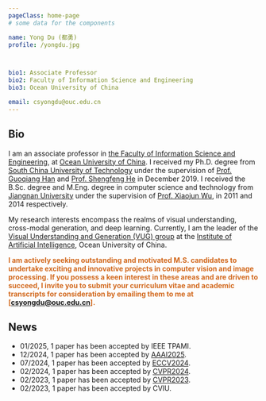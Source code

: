 ```yaml
---
pageClass: home-page
# some data for the components

name: Yong Du (都勇)
profile: /yongdu.jpg



bio1: Associate Professor
bio2: Faculty of Information Science and Engineering
bio3: Ocean University of China

email: csyongdu@ouc.edu.cn
---
```

<div>                </div>
<ProfileSection :frontmatter="$page.frontmatter" />

## Bio
<p style="text-align:justify;text-align-last:justify"></p>

I am an associate professor in [the Faculty of Information Science and Engineering](http://it.ouc.edu.cn/), at [Ocean University of China](http://www.ouc.edu.cn/). I received my Ph.D. degree from [South China University of Technology](https://www.scut.edu.cn/new/) under the supervision of [Prof. Guoqiang Han](http://www2.scut.edu.cn/cs/2017/0629/c22284a328110/page.htm) and [Prof. Shengfeng He](http://www.shengfenghe.com/) in December 2019. I received the B.Sc. degree and M.Eng. degree in computer science and technology from [Jiangnan University](https://www.jiangnan.edu.cn/) under the supervision of [Prof. Xiaojun Wu](https://scholar.google.co.uk/citations?user=5IST34sAAAAJ&hl=en), in 2011 and 2014 respectively. 

My research interests encompass the realms of visual understanding, cross-modal generation, and deep learning. Currently, I am the leader of the [Visual Understanding and Generation (VUG) group](http://127.0.0.1:8080/group/) at the [Institute of Artificial Intelligence](http://ai-ouc.cn/), Ocean University of China.

<font color='chocolate'>**I am actively seeking outstanding and motivated M.S. candidates to undertake exciting and innovative projects in computer vision and image processing. If you possess a keen interest in these areas and are driven to succeed, I invite you to submit your curriculum vitae and academic transcripts for consideration by emailing them to me at [csyongdu@ouc.edu.cn].**</font>


## News
-  01/2025, 1 paper has been accepted by IEEE TPAMI. 
-  12/2024, 1 paper has been accepted by [AAAI2025](https://aaai.org/conference/aaai/aaai-25/). 
-  07/2024, 1 paper has been accepted by [ECCV2024](https://eccv2024.ecva.net/). 
-  02/2024, 1 paper has been accepted by [CVPR2024](https://cvpr.thecvf.com/Conferences/2024). 
-  02/2023, 1 paper has been accepted by [CVPR2023](https://cvpr.thecvf.com/Conferences/2023). 
-  02/2023, 1 paper has been accepted by CVIU.






<!--
## Education & Experiences

- **Ocean University of China** <br/>
Assistant Professor, 2020.01-present.
- **South China University of Technology** <br/>
Ph.D. in Computer Science and Technology, 2019.
- **Jiangnan University** <br/>
M.Sc. in Computer Technology, 2014.
- **Jiangnan University** <br/>
B.Sc in Computer Science and Technology, 2011.

## Funding

-  PI, National Natural Science Foundation of China.
-  PI, National Natural Science Foundation of Shandong Province.
-  PI, China Postdoctoral Science Foundation (Special Support) .
-  PI, China Postdoctoral Science Foundation.
-  PI, the Fundamental Research Funds for the Central Universities.  
-->
<!--
## Projects


[→ Full list](/publications/)


<ProjectCard image="/projects/CVPR2021.jpg">  

**Learning from the Master: Distilling Cross-modal Advanced Knowledge for Lip Reading**

*Sucheng Ren<sup>#</sup>, **Yong Du<sup>#</sup>**, Jianming Lv, Guoqiang Han,  and Shengfeng He*
  
IEEE/CVF Conference on Computer Vision and Pattern Recognition (**CVPR**), 2021
  
  [[PDF](https://openaccess.thecvf.com/content/CVPR2021/papers/Ren_Learning_From_the_Master_Distilling_Cross-Modal_Advanced_Knowledge_for_Lip_CVPR_2021_paper.pdf)] [Code]

</ProjectCard>


<ProjectCard image="/projects/TMM2020.jpg">  

**Blind Image Denoising via Dynamic Dual Learning**

***Yong Du**, Guoqiang Han, Yinjie Tan, Chufeng Xiao, and Shengfeng He*
  
IEEE Transactions on Multimedia (**TMM**)
  
  [[PDF](https://ieeexplore.ieee.org/document/9136787)] 

</ProjectCard>
-->



<!-- Custom style for this page -->

<style lang="stylus">
.profile .image img
   max-width 200px /*改变照片大小*/
.profile .info
    //padding-left 10rem !important
  

.theme-container.home-page .page
  width 1000px
  margin: 0 auto
  font-size 16px
  font-family -apple-system, BlinkMacSystemFont, "Segoe UI", Roboto, Oxygen, Ubuntu, Cantarell, "Fira Sans", "Droid Sans", "Helvetica Neue", sans-serif;
  p
    text-align: justify
    margin 0 0 0.5rem
  p, ul, ol
    line-height normal
  a
    font-weight normal
  .theme-default-content:not(.custom) > h2
    margin-bottom 0.5rem
  .theme-default-content:not(.custom) > h2:first-child + p
    margin-top 0.5rem
  .theme-default-content:not(.custom) > h3
    padding-top 4rem

  /* Override */
  .md-card
    margin-top 0.5em
    .card-image
      padding 0.2rem
      img
        max-width 120px
        max-height 120px
    .card-content p
      -webkit-margin-after 0.2em



@media (max-width: $MQMobile)
  .theme-container.home-page .page
    width 96%
    p, ul, ol
      line-height 1.5
      
    .md-card
      .card-image
        img 
          width 100%
          max-width 400px      

@media (max-width: $MQMobileNarrow)
    .profile .image img
        max-width 100%

      

</style>
